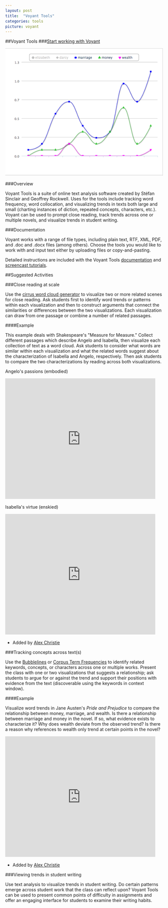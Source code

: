 ```yaml
---
layout: post
title:  "Voyant Tools"
categories: tools
picture: voyant
---
```


##Voyant Tools <span class="arrowh2"></span>
###[Start working with Voyant](http://docs.voyant-tools.org/tools/) <span class="arrowh3"></span>

![](../assets/chart.png)

###Overview <span class="arrowh3"></span>

Voyant Tools is a suite of online text analysis software created by Stéfan Sinclair and Geoffrey Rockwell. Uses for the tools include tracking word frequency, word collocation, and visualizing trends in texts both large and small (charting instances of diction, repeated concepts, characters, etc.). Voyant can be used to prompt close reading, track trends across one or multiple novels, and visualize trends in student writing.

###Documentation <span class="arrowh3"></span>

Voyant works with a range of file types, including plain text, RTF, XML, PDF, and .doc and .docx files (among others). Choose the tools you would like to work with and input text either by uploading files or copy-and-pasting.

Detailed instructions are included with the Voyant Tools [documentation](http://docs.voyant-tools.org/start/) and [screencast tutorials](http://docs.voyant-tools.org/videos/).

##Suggested Activities <span class="arrowh2"></span>

###Close reading at scale <span class="arrowh3"></span>

Use the [cirrus word cloud generator](http://voyeurtools.org/tool/Cirrus/) to visualize two or more related scenes for close reading. Ask students first to identify word trends or patterns within each visualization and then to construct arguments that connect the similarities or differences between the two visualizations. Each visualization can draw from one passage or combine a number of related passages.

####Example <span class="arrowh4"></span>

This example deals with Shakespeare's "Measure for Measure." Collect different passages which describe Angelo and Isabella, then visualize each collection of text as a word cloud. Ask students to consider what words are similar within each visualization and what the related words suggest about the characterization of Isabella and Angelo, respectively. Then ask students to compare the two characterizations by reading across both visualizations.

Angelo's passions (embodied)

<object width="480" height="385"><param name="tool" value="http://voyeurtools.org/tool/Cirrus/?corpus=1364685340542.3762&query=&stopList=stop.en.taporware.txt&docIndex=0&docId=d1364616655627.77bf5027-f91d-74d6-8207-e4e2e405faf2"></param><param name="allowFullScreen" value="true"></param><param name="allowscriptaccess" value="always"></param><embed src="http://voyeurtools.org/tool/Cirrus/?corpus=1364685340542.3762&query=&stopList=stop.en.taporware.txt&docIndex=0&docId=d1364616655627.77bf5027-f91d-74d6-8207-e4e2e405faf2"  type="application/x-javascript" allowscriptaccess="always" allowfullscreen="true" width="480" height="385"></embed></object>

Isabella's virtue (enskied)

<object width="480" height="385"><param name="tool" value="http://voyeurtools.org/tool/Cirrus/?corpus=1364685445202.3499&query=&stopList=stop.en.taporware.txt&docIndex=0&docId=d1364616655627.b5aa006e-2d76-c2d2-25e3-3d93ec8c3e7d"></param><param name="allowFullScreen" value="true"></param><param name="allowscriptaccess" value="always"></param><embed src="http://voyeurtools.org/tool/Cirrus/?corpus=1364685445202.3499&query=&stopList=stop.en.taporware.txt&docIndex=0&docId=d1364616655627.b5aa006e-2d76-c2d2-25e3-3d93ec8c3e7d"  type="application/x-javascript" allowscriptaccess="always" allowfullscreen="true" width="480" height="385"></embed></object>

* Added by [Alex Christie](http://www.twitter.com/axchristie)

###Tracking concepts across text(s) <span class="arrowh3"></span>

Use the [Bubblelines](http://voyeurtools.org/tool/Bubblelines/) or [Corpus Term Frequencies](http://voyeurtools.org/tool/CorpusTypeFrequenciesGrid/) to identify related keywords, concepts, or characters across one or multiple works. Present the class with one or two visualizations that suggests a relationship; ask students to argue for or against the trend and support their positions with evidence from the text (discoverable using the keywords in context window).

####Example <span class="arrowh4"></span>

Visualize word trends in Jane Austen's *Pride and Prejudice* to compare the relationship between money, marriage, and wealth. Is there a relationship between marriage and money in the novel. If so, what evidence exists to characterize it? Why does wealth deviate from the observed trend? Is there a reason why references to wealth only trend at certain points in the novel?

<object width="480" height="385"><param name="tool" value="http://voyeurtools.org/tool/TypeFrequenciesChart/?corpus=1377376915395.6277&docIdType=d1377320760502.b850c41d-542e-ae60-fb0d-c7b5a83bef5e%3Amarriage&docIdType=d1377320760502.b850c41d-542e-ae60-fb0d-c7b5a83bef5e%3Amoney&docIdType=d1377320760502.b850c41d-542e-ae60-fb0d-c7b5a83bef5e%3Awealth&mode=document&limit=50"></param><param name="allowFullScreen" value="true"></param><param name="allowscriptaccess" value="always"></param><embed src="http://voyeurtools.org/tool/TypeFrequenciesChart/?corpus=1377376915395.6277&docIdType=d1377320760502.b850c41d-542e-ae60-fb0d-c7b5a83bef5e%3Amarriage&docIdType=d1377320760502.b850c41d-542e-ae60-fb0d-c7b5a83bef5e%3Amoney&docIdType=d1377320760502.b850c41d-542e-ae60-fb0d-c7b5a83bef5e%3Awealth&mode=document&limit=50" type="application/x-javascript" allowscriptaccess="always" allowfullscreen="true" width="480" height="385"></embed></object>

* Added by [Alex Christie](http://www.twitter.com/axchristie)

###Viewing trends in student writing <span class="arrowh3"></span>

Use text analysis to visualize trends in student writing. Do certain patterns emerge across student work that the class can reflect upon? Voyant Tools can be used to present common points of difficulty in assignments and offer an engaging interface for students to examine their writing habits.